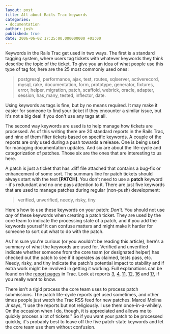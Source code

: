 ```yaml
---
layout: post
title: All about Rails Trac keywords
categories:
- documentation
author: josh
published: true
date: 2006-06-02 17:25:00.000000000 +01:00
---
```

Keywords in the Rails Trac get used in two ways. The first is a standard tagging system, where users tag tickets with whatever keywords they think describe the topic of the ticket. To give you an idea of what people use this type of tag for, here are the 25 most commonly used ones:

> postgresql, performance, ajax, test, routes, sqlserver, activerecord, mysql, rake, documentation, form, prototype, generator, fixtures, error, helper, migration, patch, scaffold, webrick, oracle, adapter, session, has_many, tested, inflector, date.

Using keywords as tags is fine, but by no means required. It may make it easier for someone to find your ticket if they encounter a similar issue, but it's not a big deal if you don't use any tags at all.

The second way keywords are used is to help manage how tickets are processed. As of this writing there are 20 standard reports in the Rails Trac, and nine of them filter tickets based on specific keywords. A couple of the reports are only used during a push towards a release. One is being used for managing documentation updates. And six are about the life-cycle and categorization of patches. Those six are the ones that are interesting to us here.

A patch is just a ticket that has .diff file attached that contains a bug-fix or enhancement of some sort. The summary line for patch tickets should always start with the text **[PATCH]**. You don't need to use a **patch** keyword - it's redundant and no one pays attention to it. There are just five keywords that are used to manage patches during regular (non-push) development:

> verified, unverified, needy, risky, tiny

Here's how to use these keywords on your patch: _Don't_. You should not use _any_ of these keywords when creating a patch ticket. They are used by the core team to indicate the processing state of a patch, and if you add the keywords yourself it can confuse matters and might make it harder for someone to sort out what to do with the patch.

As I'm sure you're curious (or you wouldn't be reading this article), here's a summary of what the keywords are used for. Verified and unverified indicate whether someone from the core team (or designated helper) has checked out the patch to see if it operates as claimed, tests pass, etc. Needy, risky, and tiny indicate the patch's potential impact to stability and if extra work might be involved in getting it working. Full explanations can be found on the [report pages](http://dev.rubyonrails.org/report) in Trac. Look at reports [3](http://dev.rubyonrails.org/report/3), [4](http://dev.rubyonrails.org/report/4), [11](http://dev.rubyonrails.org/report/11), [12](http://dev.rubyonrails.org/report/12), [16](http://dev.rubyonrails.org/report/16) and [17](http://dev.rubyonrails.org/report/17), if you really want to know.

There isn't a rigid process the core team uses to process patch submissions. The patch life-cycle reports get used sometimes, and other times people just watch the Trac RSS feed for new patches. Marcel Molina Jr says, "I use the reports but not religiously. I use them once-in-a-whilely. On the occasion when I do, though, it is appreciated and allows me to quickly process a lot of tickets." So if you want your patch to be processed quickly, it's probably best to leave off the five patch-state keywords and let the core team use them without confusion.